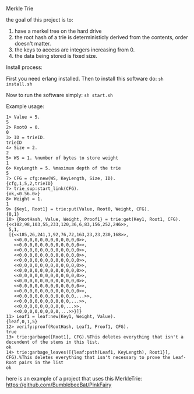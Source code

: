 Merkle Trie

the goal of this project is to:
1) have a merkel tree on the hard drive
2) the root hash of a trie is deterministicly derived from the contents, order doesn't matter.
3) the keys to access are integers increasing from 0.
4) the data being stored is fixed size.

Install process:

First you need erlang installed. Then to install this software do: ```sh install.sh```

Now to run the software simply: ```sh start.sh```


Example usage:

```
1> Value = 5.
5
2> Root0 = 0.
0
3> ID = trieID.
trieID
4> Size = 2.
2
5> WS = 1. %number of bytes to store weight
1
6> KeyLength = 5. %maximum depth of the trie
5
7> CFG = cfg:new(WS, KeyLength, Size, ID).
{cfg,1,5,2,trieID}
7> trie_sup:start_link(CFG).
{ok,<0.56.0>}
8> Weight = 1.
1
9> {Key1, Root1} = trie:put(Value, Root0, Weight, CFG).
{0,1}
10> {RootHash, Value, Weight, Proof1} = trie:get(Key1, Root1, CFG).
{<<102,98,103,55,233,120,36,6,83,156,252,246>>,
 5,1,
 [{<<185,26,241,1,92,76,72,163,23,23,230,168>>,
   <<0,0,0,0,0,0,0,0,0,0,0,0>>,
   <<0,0,0,0,0,0,0,0,0,0,0,0>>,
   <<0,0,0,0,0,0,0,0,0,0,0,0>>,
   <<0,0,0,0,0,0,0,0,0,0,0,0>>,
   <<0,0,0,0,0,0,0,0,0,0,0,0>>,
   <<0,0,0,0,0,0,0,0,0,0,0,0>>,
   <<0,0,0,0,0,0,0,0,0,0,0,0>>,
   <<0,0,0,0,0,0,0,0,0,0,0,0>>,
   <<0,0,0,0,0,0,0,0,0,0,0,0>>,
   <<0,0,0,0,0,0,0,0,0,0,0,0>>,
   <<0,0,0,0,0,0,0,0,0,0,0,0>>,
   <<0,0,0,0,0,0,0,0,0,0,0,...>>,
   <<0,0,0,0,0,0,0,0,0,0,...>>,
   <<0,0,0,0,0,0,0,0,0,...>>,
   <<0,0,0,0,0,0,0,0,...>>}]}
11> Leaf1 = leaf:new(Key1, Weight, Value).
{leaf,0,1,5}
12> verify:proof(RootHash, Leaf1, Proof1, CFG).
true
13> trie:garbage([Root1], CFG).%This deletes everything that isn't a decendent of the stems in this list.
ok
14> trie:garbage_leaves([{leaf:path(Leaf1, KeyLength), Root1}], CFG).%This deletes everything that isn't necessary to prove the Leaf-Root pairs in the list
ok
```

here is an example of a project that uses this MerkleTrie: https://github.com/BumblebeeBat/PinkFairy
